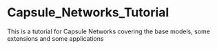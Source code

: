 # Capsule_Networks_Tutorial
This is a tutorial for Capsule Networks covering the base models, some extensions and some applications
